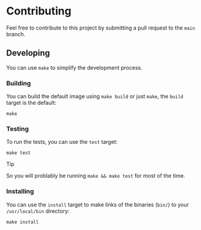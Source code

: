 # Contributing

Feel free to contribute to this project by submitting a pull request to the `main` branch.

## Developing

You can use `make` to simplify the development process.

### Building
You can build the default image using `make build` or just `make`, the `build` target is the default:
```shell
make
```

### Testing
To run the tests, you can use the `test` target:
```shell
make test
```

> [!TIP]
> So you will problably be running `make && make test` for most of the time.

### Installing
You can use the `install` target to make links of the binaries (`bin/`) to your `/usr/local/bin` directory:
```shell
make install
```
